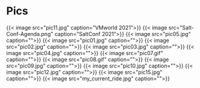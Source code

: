 # Pics


{{< image src="pic11.jpg" caption="VMworld 2021">}}
{{< image src="Salt-Conf-Agenda.png" caption="SaltConf 2021">}}
{{< image src="pic05.jpg" caption="">}}
{{< image src="pic01.jpg" caption="">}}
{{< image src="pic02.jpg" caption="">}}
{{< image src="pic03.jpg" caption="">}}
{{< image src="pic04.jpg" caption="">}}
{{< image src="pic07.gif" caption="">}}
{{< image src="pic08.gif" caption="">}}
{{< image src="pic09.jpg" caption="">}}
{{< image src="pic10.jpg" caption="">}}
{{< image src="pic12.jpg" caption="">}}
{{< image src="pic15.jpg" caption="">}}
{{< image src="my_current_ride.jpg" caption="">}}

